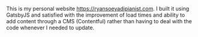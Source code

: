 This is my personal website https://ryansoeyadipianist.com. I built it using GatsbyJS and satisfied with the improvement of load times and ability to add content through a CMS (Contentful) rather than having to deal with the code whenever I needed to update.
